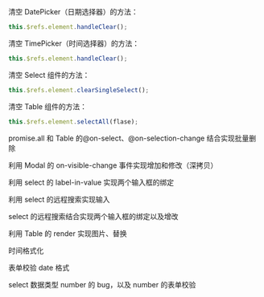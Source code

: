 清空 DatePicker（日期选择器）的方法：

```javascript
this.$refs.element.handleClear();
```

清空 TimePicker（时间选择器）的方法：

```javascript
this.$refs.element.handleClear();
```

清空 Select 组件的方法：

```javascript
this.$refs.element.clearSingleSelect();
```

清空 Table 组件的方法：

```javascript
this.$refs.element.selectAll(flase);
```

promise.all 和 Table 的@on-select、@on-selection-change 结合实现批量删除

利用 Modal 的 on-visible-change 事件实现增加和修改（深拷贝）

利用 select 的 label-in-value 实现两个输入框的绑定

利用 select 的远程搜索实现输入

select 的远程搜索结合实现两个输入框的绑定以及增改

利用 Table 的 render 实现图片、替换

时间格式化

表单校验 date 格式

select 数据类型 number 的 bug，以及 number 的表单校验
